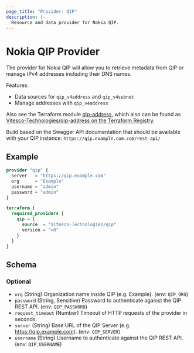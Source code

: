 ```yaml
---
page_title: "Provider: QIP"
description: |-
  Resource and data provider for Nokia QIP.
---
```


# Nokia QIP Provider

The provider for Nokia QIP will allow you to retrieve metadata from QIP or manage IPv4 addresses including their DNS names.

Features:

- Data sources for `qip_v4address` and `qip_v4subnet`
- Manage addresses with `qip_v4address`

Also see the Terraform module [qip-address](https://github.com/Vitesco-Technologies/terraform-module-qip-address),
which also can be found as [Vitesco-Technologies/qip-address on the Terraform Registry](https://registry.terraform.io/modules/Vitesco-Technologies/qip-address/module/latest).

Build based on the Swagger API documentation that should be available with your QIP instance: `https://qip.example.com.com/rest-api/`

## Example

```terraform
provider "qip" {
  server   = "https://qip.example.com"
  org      = "Example"
  username = "admin"
  password = "admin"
}

terraform {
  required_providers {
    qip = {
      source  = "Vitesco-Technologies/qip"
      version = ">0"
    }
  }
}
```

<!-- schema generated by tfplugindocs -->
## Schema

### Optional

- `org` (String) Organization name inside QIP (e.g. Example). (env: `QIP_ORG`)
- `password` (String, Sensitive) Password to authenticate against the QIP REST API. (env: `QIP_PASSWORD`)
- `request_timeout` (Number) Timeout of HTTP requests of the provider in seconds.
- `server` (String) Base URL of the QIP Server (e.g. https://qip.example.com). (env: `QIP_SERVER`)
- `username` (String) Username to authenticate against the QIP REST API. (env: `QIP_USERNAME`)
